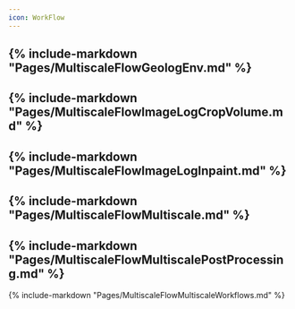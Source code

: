 ```yaml
---
icon: WorkFlow
---
```

{% include-markdown "Pages/MultiscaleFlowGeologEnv.md" %}
---
{% include-markdown "Pages/MultiscaleFlowImageLogCropVolume.md" %}
---
{% include-markdown "Pages/MultiscaleFlowImageLogInpaint.md" %}
---
{% include-markdown "Pages/MultiscaleFlowMultiscale.md" %}
---
{% include-markdown "Pages/MultiscaleFlowMultiscalePostProcessing.md" %}
---
{% include-markdown "Pages/MultiscaleFlowMultiscaleWorkflows.md" %}